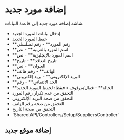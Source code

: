 # إضافة مورد جديد
شاشة إضافة مورد جديد إلى قاعدة البيانات.
- إدخال بيانات المورد الجديد
- حفظ المورد الجديد
- \*\*رقم المورد\*\*  - رقم تسلسلي
- \*\*اسم المورد بالعربية\*\*  - نص
- \*\*اسم المورد بالإنجليزية\*\*  - نص
- \*\*تاريخ التعاقد\*\*  - تاريخ
- \*\*العنوان\*\*  - نص
- \*\*الهاتف\*\*  - رقم هاتف
- \*\*البريد الإلكتروني\*\*  - بريد إلكتروني
- \*\*الحد الائتماني\*\*  - رقم
- \*\*الحالة\*\*  - فعال/موقوف
**• حفظ:** لحفظ المورد الجديد
- التحقق من عدم تكرار رقم المورد
- التحقق من صحة البريد الإلكتروني 
- التحقق من صحة رقم الهاتف 
- التحقق من صحة التاريخ
- \`Shared.API/Controllers/Setup/SuppliersController\`
## إضافة موقع جديد
